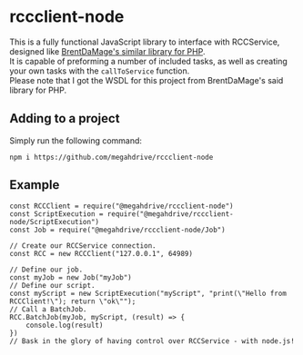 # rccclient-node
This is a fully functional JavaScript library to interface with RCCService, designed like [BrentDaMage's similar library for PHP](https://github.com/BrentDaMage/PHP-RCCServiceSoap/).  
It is capable of preforming a number of included tasks, as well as creating your own tasks with the `callToService` function.    
Please note that I got the WSDL for this project from BrentDaMage's said library for PHP.
## Adding to a project
Simply run the following command:
```
npm i https://github.com/megahdrive/rccclient-node
```
## Example
```
const RCCClient = require("@megahdrive/rccclient-node")
const ScriptExecution = require("@megahdrive/rccclient-node/ScriptExecution")
const Job = require("@megahdrive/rccclient-node/Job")

// Create our RCCService connection.
const RCC = new RCCClient("127.0.0.1", 64989)

// Define our job.
const myJob = new Job("myJob")
// Define our script.
const myScript = new ScriptExecution("myScript", "print(\"Hello from RCCClient!\"); return \"ok\"");
// Call a BatchJob.
RCC.BatchJob(myJob, myScript, (result) => {
    console.log(result)
})
// Bask in the glory of having control over RCCService - with node.js!
```

